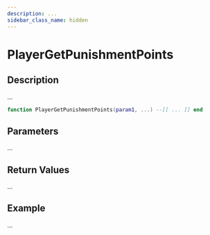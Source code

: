 ```yaml
---
description: ...
sidebar_class_name: hidden
---
```


# PlayerGetPunishmentPoints

## Description

...

```lua
function PlayerGetPunishmentPoints(param1, ...) --[[ ... ]] end
```

## Parameters

...

## Return Values

...

## Example

...

